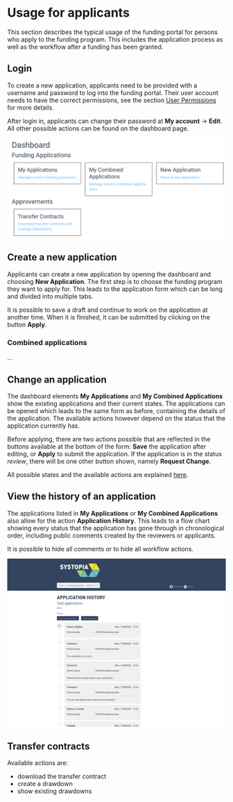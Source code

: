 # Usage for applicants

This section describes the typical usage of the funding portal for persons who apply to the funding program. This includes the application process as well as the workflow after a funding has been granted.

## Login

To create a new application, applicants need to be provided with a username and password to log into the funding portal.  Their user account needs to have the correct permissions, see the section [User Permissions](../user-permissions.md) for more details.

After login in, applicants can change their password at **My account** → **Edit**. All other possible actions can be found on the dashboard page.

![Dashboard page](.././img/drupal_dashboard.png)

## Create a new application

Applicants can create a new application by opening the dashboard and choosing **New Application**. The first step is to choose the funding program they want to apply for. This leads to the application form which can be long and divided into multiple tabs.

It is possible to save a draft and continue to work on the application at another time. When it is finished, it can be submitted by clicking on the button **Apply**.

###  Combined applications

...

## Change an application

The dashboard elements **My Applications** and **My Combined Applications** show the existing applications and their current states. The applications can be opened which leads to the same form as before, containing the details of the application. The available actions however depend on the status that the application currently has.

Before applying, there are two actions possible that are reflected in the buttons available at the bottom of the form: **Save** the application after editing, or **Apply** to submit the application. If the application is in the status _review_, there will be one other button shown, namely **Request Change**.

All possible states and the available actions are explained [here]().

## View the history of an application

The applications listed in **My Applications** or **My Combined Applications** also allow for the action **Application History**. This leads to a flow chart showing every status that the application has gone through in chronological order, including public comments created by the reviewers or applicants.

It is possible to hide all comments or to hide all workflow actions.

![screenshot of application history](../img/drupal_application_history.png)

## Transfer contracts

Available actions are:

* download the transfer contract
* create a drawdown
* show existing drawdowns









